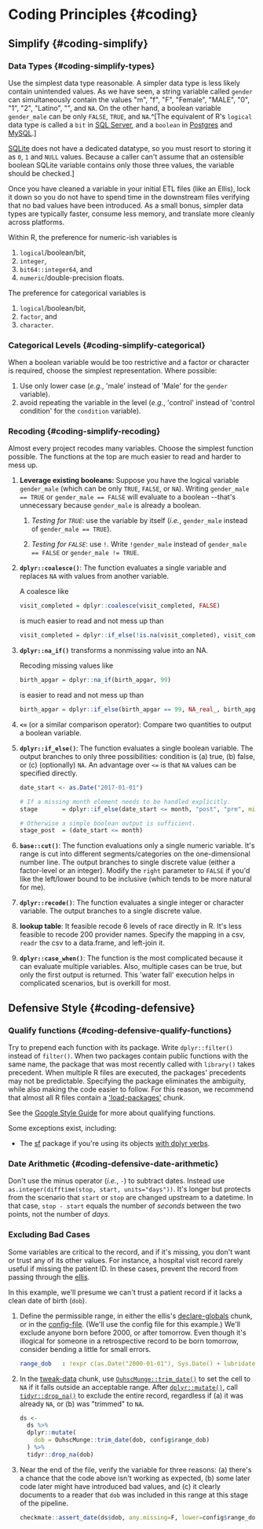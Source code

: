 Coding Principles {#coding}
====================================

Simplify {#coding-simplify}
------------------------------------

### Data Types {#coding-simplify-types}

Use the simplest data type reasonable.  A simpler data type is less likely contain unintended values.  As we have seen, a string variable called `gender` can simultaneously contain the values "m", "f", "F", "Female", "MALE", "0", "1", "2", "Latino", "", and `NA`.  On the other hand, a boolean variable `gender_male` can be only `FALSE`, `TRUE`, and `NA`.^[The equivalent of R's `logical` data type is called a `bit` in [SQL Server](https://docs.microsoft.com/en-us/sql/t-sql/data-types/bit-transact-sql), and a `boolean` in [Postgres](https://www.postgresql.org/docs/current/datatype-boolean.html) and [MySQL](https://dev.mysql.com/doc/refman/8.0/en/boolean-literals.html).]

[SQLite](https://www.sqlite.org/datatype3.html) does not have a dedicated datatype, so you must resort to storing it as `0`, `1` and `NULL` values.  Because a caller can't assume that an ostensible boolean SQLite variable contains only those three values, the variable should be checked.]

Once you have cleaned a variable in your initial ETL files (like an Ellis), lock it down so you do not have to spend time in the downstream files verifying that no bad values have been introduced.  As a small bonus, simpler data types are typically faster, consume less memory, and translate more cleanly across platforms.

Within R, the preference for numeric-ish variables is

1. `logical`/boolean/bit,
1. `integer`,
1. `bit64::integer64`, and
1. `numeric`/double-precision floats.

The preference for categorical variables is

1. `logical`/boolean/bit,
1. `factor`, and
1. `character`.

### Categorical Levels {#coding-simplify-categorical}

When a boolean variable would be too restrictive and a factor or character is required, choose the simplest representation.  Where possible:

1. Use only lower case (*e.g.*, 'male' instead of 'Male' for the `gender` variable).
1. avoid repeating the variable in the level (*e.g.*, 'control' instead of 'control condition' for the `condition` variable).

### Recoding {#coding-simplify-recoding}

Almost every project recodes many variables.  Choose the simplest function possible.  The functions at the top are much easier to read and harder to mess up.

1. **Leverage existing booleans:** Suppose you have the logical variable `gender_male` (which can be only `TRUE`, `FALSE`, or `NA`).  Writing `gender_male == TRUE` or `gender_male == FALSE` will evaluate to a boolean --that's unnecessary because `gender_male` is already a boolean.

    1. *Testing for `TRUE`*: use the variable by itself (*i.e.*, `gender_male` instead of `gender_male == TRUE`).

    1. *Testing for `FALSE`*:  use `!`.  Write `!gender_male` instead of `gender_male == FALSE` or `gender_male != TRUE`.

1. **`dplyr::coalesce()`**: The function evaluates a single variable and replaces `NA` with values from another variable.

    A coalesce like

    ```r
    visit_completed = dplyr::coalesce(visit_completed, FALSE)
    ```

    is much easier to read and not mess up than

    ```r
    visit_completed = dplyr::if_else(!is.na(visit_completed), visit_completed, FALSE)
    ```

1. **`dplyr::na_if()`** transforms a nonmissing value into an NA.

    Recoding missing values like

    ```r
    birth_apgar = dplyr::na_if(birth_apgar, 99)
    ```

    is easier to read and not mess up than

    ```r
    birth_apgar = dplyr::if_else(birth_apgar == 99, NA_real_, birth_apgar)
    ```

1. **`<=`** (or a similar comparison operator): Compare two quantities to output a boolean variable.

1. **`dplyr::if_else()`**:  The function evaluates a single boolean variable.  The output branches to only three possibilities: condition is (a) true, (b) false, or (c) (optionally) `NA`.  An advantage over `<=` is that `NA` values can be specified directly.

    ```r
    date_start <- as.Date("2017-01-01")

    # If a missing month element needs to be handled explicitly.
    stage       = dplyr::if_else(date_start <= month, "post", "pre", missing = "missing-month")

    # Otherwise a simple boolean output is sufficient.
    stage_post  = (date_start <= month)
    ```

1. **`base::cut()`**: The function evaluations only a single numeric variable.  It's range is cut into different segments/categories on the one-dimensional number line.  The output branches to single discrete value (either a factor-level or an integer).  Modify the `right` parameter to `FALSE` if you'd like the left/lower bound to be inclusive (which tends to be more natural for me).

1. **`dplyr::recode()`**: The function evaluates a single integer or character variable.  The output branches to a single discrete value.

1. **lookup table**:  It feasible recode 6 levels of race directly in R.  It's less feasible to recode 200 provider names.  Specify the mapping in a csv, `readr` the csv to a data.frame, and left-join it.

1. **`dplyr::case_when()`**: The function is the most complicated because it can evaluate multiple variables.  Also, multiple cases can be true, but only the first output is returned. This 'water fall' execution helps in complicated scenarios, but is overkill for most.

Defensive Style {#coding-defensive}
------------------------------------

### Qualify functions {#coding-defensive-qualify-functions}

Try to prepend each function with its package.  Write `dplyr::filter()` instead of `filter()`.  When two packages contain public functions with the same name, the package that was most recently called with `library()` takes precedent.  When multiple R files are executed, the packages' precedents may not be predictable.  Specifying the package eliminates the ambiguity, while also making the code easier to follow.  For this reason, we recommend that almost all R files contain a ['load-packages'](#chunk-load-packages) chunk.

See the [Google Style Guide](https://google.github.io/styleguide/Rguide.html#qualifying-namespaces) for more about qualifying functions.

Some exceptions exist, including:

* The [sf](https://r-spatial.github.io/sf/) package if you're using its objects [with dplyr verbs](https://r-spatial.github.io/sf/articles/sf6.html#why-do-dplyr-verbs-not-work-for-sf-objects).

### Date Arithmetic {#coding-defensive-date-arithmetic}

Don't use the minus operator (*i.e.*, `-`) to subtract dates.  Instead use `as.integer(difftime(stop, start, units="days"))`.  It's longer but protects from the scenario that `start` or `stop` are changed upstream to a datetime.  In that case, `stop - start` equals the number of *seconds* between the two points, not the number of *days*.

### Excluding Bad Cases

Some variables are critical to the record, and if it's missing, you don't want or trust any of its other values.  For instance, a hospital visit record rarely useful if missing the patient ID.  In these cases, prevent the record from passing through the [ellis](#pattern-ellis).

In this example, we'll presume we can't trust a patient record if it lacks a clean date of birth (`dob`).

1. Define the permissible range, in either the ellis's [declare-globals](#chunk-declare) chunk, or in the [config-file](#repo-config).  (We'll use the config file for this example.)  We'll exclude anyone born before 2000, or after tomorrow.  Even though it's illogical for someone in a retrospective record to be born tomorrow, consider bending a little for small errors.

    ```yaml
    range_dob   : !expr c(as.Date("2000-01-01"), Sys.Date() + lubridate::days(1))
    ```

1. In the [tweak-data](#chunk-tweak-data) chunk, use [`OuhscMunge::trim_date()`](https://ouhscbbmc.github.io/OuhscMunge/reference/trim.html) to set the cell to `NA` if it falls outside an acceptable range.  After [`dplyr::mutate()`](https://dplyr.tidyverse.org/reference/mutate.html), call [`tidyr::drop_na()`](https://tidyr.tidyverse.org/reference/drop_na.html) to exclude the entire record, regardless if (a) it was already `NA`, or (b) was "trimmed" to `NA`.

    ```r
    ds <-
      ds %>%
      dplyr::mutate(
        dob = OuhscMunge::trim_date(dob, config$range_dob)
      ) %>%
      tidyr::drop_na(dob)
    ```

1. Near the end of the file, verify the variable for three reasons: (a) there's a chance that the code above isn't working as expected, (b) some later code later might have introduced bad values, and (c) it clearly documents to a reader that `dob` was included in this range at this stage of the pipeline.

    ```r
    checkmate::assert_date(ds$dob, any.missing=F, lower=config$range_dob[1], upper=config$range_dob[2])
    ```
